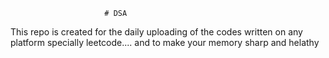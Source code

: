                          # DSA 
This repo is created for the daily uploading of the codes written on any platform specially leetcode....  and to make your memory sharp and helathy                       
